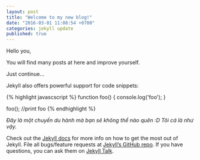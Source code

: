 ```yaml
---
layout: post
title: "Welcome to my new blog!"
date: "2016-03-01 11:08:54 +0700"
categories: jekyll update
published: true
---
```


Hello you,

You will find many posts at here and improve yourself. 

Just continue...

Jekyll also offers powerful support for code snippets:

{% highlight javascscript %}
function foo() {
	console.log('foo');
}

foo(); //print foo
{% endhighlight %}

*Đây là một chuyến du hành mà bạn sẽ không thể nào quên :D Tôi cá là như vậy.*

Check out the [Jekyll docs][jekyll-docs] for more info on how to get the most out of Jekyll. File all bugs/feature requests at [Jekyll’s GitHub repo][jekyll-gh]. If you have questions, you can ask them on [Jekyll Talk][jekyll-talk].

[jekyll-docs]: http://jekyllrb.com/docs/home
[jekyll-gh]:   https://github.com/jekyll/jekyll
[jekyll-talk]: https://talk.jekyllrb.com/
